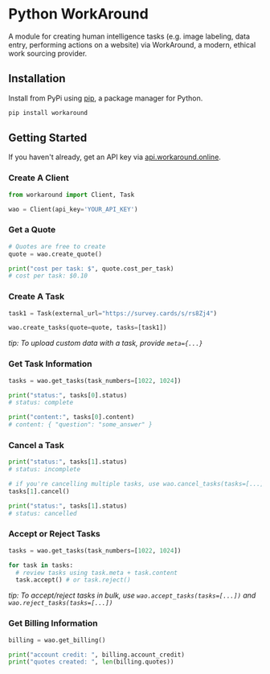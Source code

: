 # Python WorkAround

A module for creating human intelligence tasks (e.g. image labeling,
data entry, performing actions on a website) via WorkAround, a modern, ethical
work sourcing provider.

## Installation

Install from PyPi using [pip](http://www.pip-installer.org/en/latest/), a package manager for Python.

```bash
pip install workaround
```

## Getting Started

If you haven't already, get an API key via [api.workaround.online](https://api.workaround.online).

### Create A Client

```python
from workaround import Client, Task

wao = Client(api_key='YOUR_API_KEY')
```

### Get a Quote

```python
# Quotes are free to create
quote = wao.create_quote()

print("cost per task: $", quote.cost_per_task)
# cost per task: $0.10
```

### Create A Task

```python
task1 = Task(external_url="https://survey.cards/s/rs8Zj4")

wao.create_tasks(quote=quote, tasks=[task1])
```

_tip: To upload custom data with a task, provide `meta={...}`_

### Get Task Information

```python
tasks = wao.get_tasks(task_numbers=[1022, 1024])

print("status:", tasks[0].status)
# status: complete

print("content:", tasks[0].content)
# content: { "question": "some_answer" }
```

### Cancel a Task

```python
print("status:", tasks[1].status)
# status: incomplete

# if you're cancelling multiple tasks, use wao.cancel_tasks(tasks=[...])
tasks[1].cancel()

print("status:", tasks[1].status)
# status: cancelled
```

### Accept or Reject Tasks

```python
tasks = wao.get_tasks(task_numbers=[1022, 1024])

for task in tasks:
  # review tasks using task.meta + task.content
  task.accept() # or task.reject()
```

_tip: To accept/reject tasks in bulk, use `wao.accept_tasks(tasks=[...])` and `wao.reject_tasks(tasks=[...])`_

### Get Billing Information

```python
billing = wao.get_billing()

print("account credit: ", billing.account_credit)
print("quotes created: ", len(billing.quotes))
```
